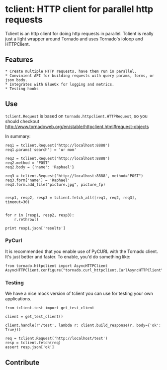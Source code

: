 tclient: HTTP client for parallel http requests
=========================

Tclient is an http client for doing http requests in parallel. Tclient is really just
a light wrapper around Tornado and uses Tornado's ioloop and HTTPClient.


Features
--------

    * Create multiple HTTP requests, have them run in parallel.
    * Convinient API for building requests with query params, forms, or json body.
    * Integrates with BlueOx for logging and metrics.
    * Testing hooks

Use
---

`tclient.Request` is based on `tornado.httpclient.HTTPRequest`, so you should checkout
http://www.tornadoweb.org/en/stable/httpclient.html#request-objects

In summary:

    req1 = tclient.Request('http://localhost:8888')
    req1.params['search'] = 'ur mom'

    req2 = tclient.Request('http://localhost:8888')
    req2.method = "POST"
    req2.body = {'name': 'Raphael'}

    req3 = tclient.Request('http://localhost:8888', method="POST")
    req3.form['name'] = 'Raphael'
    req3.form.add_file("picture.jpg", picture_fp)


    resp1, resp2, resp3 = tclient.fetch_all([req1, req2, req3], timeout=30)


    for r in (resp1, resp2, resp3):
        r.rethrow()

    print resp1.json['results']

### PyCurl

It is recommended that you enable use of PyCURL with the Tornado client. It's
just better and faster. To enable, you'd do something like:

    from tornado.httpclient import AsyncHTTPClient
    AsyncHTTPClient.configure("tornado.curl_httpclient.CurlAsyncHTTPClient")


### Testing

We have a nice mock version of tclient you can use for testing your own applications.

    from tclient.test import get_test_client

    client = get_test_client()

    client.handle(r'/test', lambda r: client.build_response(r, body={'ok': True}))

    req = tclient.Request('http://localhost/test')
    resp = tclient.fetch(req)
    assert resp.json['ok']


Contribute
----------

